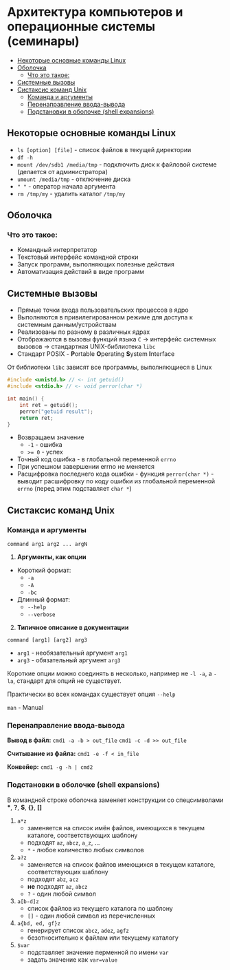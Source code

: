# Архитектура компьютеров и операционные системы (семинары) <!-- omit in toc -->

- [Некоторые основные команды Linux](#некоторые-основные-команды-linux)
- [Оболочка](#оболочка)
  - [Что это такое:](#что-это-такое)
- [Системные вызовы](#системные-вызовы)
- [Систаксис команд Unix](#систаксис-команд-unix)
  - [Команда и аргументы](#команда-и-аргументы)
  - [Перенаправление ввода-вывода](#перенаправление-ввода-вывода)
  - [Подстановки в оболочке (shell expansions)](#подстановки-в-оболочке-shell-expansions)

## Некоторые основные команды Linux 

- `ls [option] [file]` - список файлов в текущей директории 
- `df -h`
- `mount /dev/sdb1 /media/tmp` - подключить диск к файловой системе (делается от администратора)
- `umount /media/tmp` - отключение диска
- `" "` - оператор начала аргумента
- `rm /tmp/my` - удалить каталог `/tmp/my`

## Оболочка

### Что это такое:

- Командный интерпретатор
- Текстовый интерфейс командной строки
- Запуск программ, выполняющих полезные действия
- Автоматизация действий в виде программ

## Системные вызовы

- Прямые точки входа пользовательских процессов в ядро  
- Выполняются в привилегированном режиме для доступа к системным данным/устройствам
- Реализованы по разному в различных ядрах
- Отображаются в вызовы функций языка `С` -> интерфейс системных вызовов -> стандартная UNIX-библиотека `libc`
- Стандарт POSIX - **P**ortable **O**perating **S**ystem **I**nterface

От библиотеки `libc` зависят все программы, выполняющиеся в Linux 

```c
#include <unistd.h> // <- int getuid()
#include <stdio.h> // <- void perror(char *)

int main() {
    int ret = getuid();
    perror("getuid result");
    return ret;
}
```

- Возвращаем значение 
  - `-1` - ошибка
  - `>= 0` - успех
- Точный код ошибка - в глобальной переменной `errno`
- При успешном завершении errno не меняется
- Расщифровка последнего кода ошибки - функция `perror(char *)` - выводит расшифровку по коду ошибки из глобальной переменной `errno` (перед этим подставляет `char *`)

## Систаксис команд Unix

### Команда и аргументы

`command arg1 arg2 ... argN`

1. **Аргументы, как опции**
  - Короткий формат:
    + `-a`
    + `-A`
    + `-bc`
  - Длинный формат:
    + `--help`
    + `--verbose`
2. **Типичное описание в документации**

`command [arg1] [arg2] arg3`

- `arg1` - необязательный аргумент `arg1`
- `arg3` - обязательный аргумент `arg3`

Короткие опции можно соединять в несколько, например не `-l -a`, а `-la`, стандарт для опций не существует.

Практически во всех командах существует опция `--help`

`man` - Manual

### Перенаправление ввода-вывода

**Вывод в файл:**
`cmd1 -a -b > out_file`
`cmd1 -c -d >> out_file`

**Считывание из файла:**
`cmd1 -e -f < in_file`

**Конвейер:**
`cmd1 -g -h | cmd2`

### Подстановки в оболочке (shell expansions)

В командной строке оболочка заменяет конструкции со спецсимволами **\***, **?**, **$**, **{}**, **[]**

1. `a*z`
   - заменяется на список имён файлов, имеющихся в текущем каталоге, соответствующих шаблону
   - подходят `az`, `abcz`, `a_z`, ...
   - `*` - любое количество любых символов
2. `a?z`
   - заменяется на список файлов имеющихся в текущем каталоге, соответствующих шаблону
   - подходят `abz`, `acz`
   - **не** подходят `az`, `abcz`
   - `?` - один любой символ
3. `a[b-d]z`
   - список файлов из текущего каталога по шаблону
   - `[]` - один любой символ из перечисленных
4. `a{bd, ed, gf}z`
   - генерирует список `abcz`, `adez`, `agfz`
   - безотносительно к файлам или текущему каталогу
5. `$var`
   - подставляет значение перменной по имени `var`
   - задать значение как `var=value` 